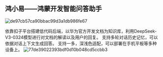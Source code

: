 ## 鸿小易——鸿蒙开发智能问答助手

![de97cb57ca90bbac99d3a1db986fe67](https://github.com/user-attachments/assets/aa8fe988-1e0e-4254-a78e-a9338152ab4a)

依靠扣子平台搭建低代码后端，以华为官方开发文档为知识库，利用DeepSeek-V3-0324模型进行对文档的解读以及用户的回复。
支持多轮对话历史记忆，可以依据对话上下文生成回答。
支持一多，深浅色适配，可以部署在手机平板等多种设备上。
![77de39022393bdf0d10b048cd5ccbb3](https://github.com/user-attachments/assets/0643c080-164b-497e-a7d4-ec767aac4b27)
